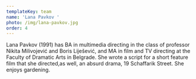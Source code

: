 ```yaml
---
templateKey: team
name: 'Lana Pavkov '
photo: /img/lana-pavkov.jpg
order: 4
---
```

Lana Pavkov (1991) has BA in multimedia directing in the class of professor Nikita Milivojević and Boris Liješević, and MA in film and TV directing at the Faculty of Dramatic Arts in Belgrade. She wrote a script for a short feature film that she directed,as well, an absurd drama, 19 Schaffarik Street. She enjoys gardening.
